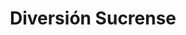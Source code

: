 ---
title: "Diversión Sucrense"
description: "Genero tradicional del Edo. Sucre"
etiquetas: ["generos tradicionales"]
---